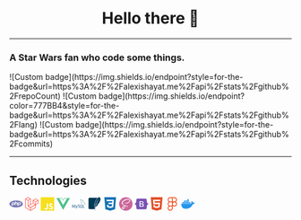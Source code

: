 <h1 align="center">Hello there 👋</h1>

<hr/>

<h3>A Star Wars fan who code some things.</h3>
![Custom badge](https://img.shields.io/endpoint?style=for-the-badge&url=https%3A%2F%2Falexishayat.me%2Fapi%2Fstats%2Fgithub%2FrepoCount)
![Custom badge](https://img.shields.io/endpoint?color=777BB4&style=for-the-badge&url=https%3A%2F%2Falexishayat.me%2Fapi%2Fstats%2Fgithub%2Flang)
![Custom badge](https://img.shields.io/endpoint?style=for-the-badge&url=https%3A%2F%2Falexishayat.me%2Fapi%2Fstats%2Fgithub%2Fcommits)



<hr/>


<h2>Technologies</h2>

<svg role="img" viewBox="0 0 24 24" height="24" width="24" xmlns="http://www.w3.org/2000/svg">
    <path fill="#777BB4" d="M7.01 10.207h-.944l-.515 2.648h.838c.556 0 .97-.105 1.242-.314.272-.21.455-.559.55-1.049.092-.47.05-.802-.124-.995-.175-.193-.523-.29-1.047-.29zM12 5.688C5.373 5.688 0 8.514 0 12s5.373 6.313 12 6.313S24 15.486 24 12c0-3.486-5.373-6.312-12-6.312zm-3.26 7.451c-.261.25-.575.438-.917.551-.336.108-.765.164-1.285.164H5.357l-.327 1.681H3.652l1.23-6.326h2.65c.797 0 1.378.209 1.744.628.366.418.476 1.002.33 1.752a2.836 2.836 0 0 1-.305.847c-.143.255-.33.49-.561.703zm4.024.715l.543-2.799c.063-.318.039-.536-.068-.651-.107-.116-.336-.174-.687-.174H11.46l-.704 3.625H9.388l1.23-6.327h1.367l-.327 1.682h1.218c.767 0 1.295.134 1.586.401s.378.7.263 1.299l-.572 2.944h-1.389zm7.597-2.265a2.782 2.782 0 0 1-.305.847c-.143.255-.33.49-.561.703a2.44 2.44 0 0 1-.917.551c-.336.108-.765.164-1.286.164h-1.18l-.327 1.682h-1.378l1.23-6.326h2.649c.797 0 1.378.209 1.744.628.366.417.477 1.001.331 1.751zM17.766 10.207h-.943l-.516 2.648h.838c.557 0 .971-.105 1.242-.314.272-.21.455-.559.551-1.049.092-.47.049-.802-.125-.995s-.524-.29-1.047-.29z"/>
</svg>

<svg role="img" viewBox="0 0 24 24" height="24" width="24" xmlns="http://www.w3.org/2000/svg">
    <path fill="#FF2D20" d="M23.642 5.43a.364.364 0 01.014.1v5.149c0 .135-.073.26-.189.326l-4.323 2.49v4.934a.378.378 0 01-.188.326L9.93 23.949a.316.316 0 01-.066.027c-.008.002-.016.008-.024.01a.348.348 0 01-.192 0c-.011-.002-.02-.008-.03-.012-.02-.008-.042-.014-.062-.025L.533 18.755a.376.376 0 01-.189-.326V2.974c0-.033.005-.066.014-.098.003-.012.01-.02.014-.032a.369.369 0 01.023-.058c.004-.013.015-.022.023-.033l.033-.045c.012-.01.025-.018.037-.027.014-.012.027-.024.041-.034H.53L5.043.05a.375.375 0 01.375 0L9.93 2.647h.002c.015.01.027.021.04.033l.038.027c.013.014.02.03.033.045.008.011.02.021.025.033.01.02.017.038.024.058.003.011.01.021.013.032.01.031.014.064.014.098v9.652l3.76-2.164V5.527c0-.033.004-.066.013-.098.003-.01.01-.02.013-.032a.487.487 0 01.024-.059c.007-.012.018-.02.025-.033.012-.015.021-.03.033-.043.012-.012.025-.02.037-.028.014-.01.026-.023.041-.032h.001l4.513-2.598a.375.375 0 01.375 0l4.513 2.598c.016.01.027.021.042.031.012.01.025.018.036.028.013.014.022.03.034.044.008.012.019.021.024.033.011.02.018.04.024.06.006.01.012.021.015.032zm-.74 5.032V6.179l-1.578.908-2.182 1.256v4.283zm-4.51 7.75v-4.287l-2.147 1.225-6.126 3.498v4.325zM1.093 3.624v14.588l8.273 4.761v-4.325l-4.322-2.445-.002-.003H5.04c-.014-.01-.025-.021-.04-.031-.011-.01-.024-.018-.035-.027l-.001-.002c-.013-.012-.021-.025-.031-.04-.01-.011-.021-.022-.028-.036h-.002c-.008-.014-.013-.031-.02-.047-.006-.016-.014-.027-.018-.043a.49.49 0 01-.008-.057c-.002-.014-.006-.027-.006-.041V5.789l-2.18-1.257zM5.23.81L1.47 2.974l3.76 2.164 3.758-2.164zm1.956 13.505l2.182-1.256V3.624l-1.58.91-2.182 1.255v9.435zm11.581-10.95l-3.76 2.163 3.76 2.163 3.759-2.164zm-.376 4.978L16.21 7.087 14.63 6.18v4.283l2.182 1.256 1.58.908zm-8.65 9.654l5.514-3.148 2.756-1.572-3.757-2.163-4.323 2.489-3.941 2.27z"/>
</svg>

<svg role="img" viewBox="0 0 24 24" height="24" width="24" xmlns="http://www.w3.org/2000/svg">
    <path fill="#F7DF1E" d="M0 0h24v24H0V0zm22.034 18.276c-.175-1.095-.888-2.015-3.003-2.873-.736-.345-1.554-.585-1.797-1.14-.091-.33-.105-.51-.046-.705.15-.646.915-.84 1.515-.66.39.12.75.42.976.9 1.034-.676 1.034-.676 1.755-1.125-.27-.42-.404-.601-.586-.78-.63-.705-1.469-1.065-2.834-1.034l-.705.089c-.676.165-1.32.525-1.71 1.005-1.14 1.291-.811 3.541.569 4.471 1.365 1.02 3.361 1.244 3.616 2.205.24 1.17-.87 1.545-1.966 1.41-.811-.18-1.26-.586-1.755-1.336l-1.83 1.051c.21.48.45.689.81 1.109 1.74 1.756 6.09 1.666 6.871-1.004.029-.09.24-.705.074-1.65l.046.067zm-8.983-7.245h-2.248c0 1.938-.009 3.864-.009 5.805 0 1.232.063 2.363-.138 2.711-.33.689-1.18.601-1.566.48-.396-.196-.597-.466-.83-.855-.063-.105-.11-.196-.127-.196l-1.825 1.125c.305.63.75 1.172 1.324 1.517.855.51 2.004.675 3.207.405.783-.226 1.458-.691 1.811-1.411.51-.93.402-2.07.397-3.346.012-2.054 0-4.109 0-6.179l.004-.056z"/>
</svg>

<svg role="img" viewBox="0 0 24 24" height="24" width="24" xmlns="http://www.w3.org/2000/svg">
    <path fill="#4FC08D" d="M24,1.61H14.06L12,5.16,9.94,1.61H0L12,22.39ZM12,14.08,5.16,2.23H9.59L12,6.41l2.41-4.18h4.43Z"/>
</svg>

<svg role="img" viewBox="0 0 24 24" height="24" width="24" xmlns="http://www.w3.org/2000/svg">
    <path fill="#4479A1" d="M16.405 5.501c-.115 0-.193.014-.274.033v.013h.014c.054.104.146.18.214.273.054.107.1.214.154.32l.014-.015c.094-.066.14-.172.14-.333-.04-.047-.046-.094-.08-.14-.04-.067-.126-.1-.18-.153zM5.77 18.695h-.927a50.854 50.854 0 00-.27-4.41h-.008l-1.41 4.41H2.45l-1.4-4.41h-.01a72.892 72.892 0 00-.195 4.41H0c.055-1.966.192-3.81.41-5.53h1.15l1.335 4.064h.008l1.347-4.064h1.095c.242 2.015.384 3.86.428 5.53zm4.017-4.08c-.378 2.045-.876 3.533-1.492 4.46-.482.716-1.01 1.073-1.583 1.073-.153 0-.34-.046-.566-.138v-.494c.11.017.24.026.386.026.268 0 .483-.075.647-.222.197-.18.295-.382.295-.605 0-.155-.077-.47-.23-.944L6.23 14.615h.91l.727 2.36c.164.536.233.91.205 1.123.4-1.064.678-2.227.835-3.483zm12.325 4.08h-2.63v-5.53h.885v4.85h1.745zm-3.32.135l-1.016-.5c.09-.076.177-.158.255-.25.433-.506.648-1.258.648-2.253 0-1.83-.718-2.746-2.155-2.746-.704 0-1.254.232-1.65.697-.43.508-.646 1.256-.646 2.245 0 .972.19 1.686.574 2.14.35.41.877.615 1.583.615.264 0 .506-.033.725-.098l1.325.772.36-.622zM15.5 17.588c-.225-.36-.337-.94-.337-1.736 0-1.393.424-2.09 1.27-2.09.443 0 .77.167.977.5.224.362.336.936.336 1.723 0 1.404-.424 2.108-1.27 2.108-.445 0-.77-.167-.978-.5zm-1.658-.425c0 .47-.172.856-.516 1.156-.344.3-.803.45-1.384.45-.543 0-1.064-.172-1.573-.515l.237-.476c.438.22.833.328 1.19.328.332 0 .593-.073.783-.22a.754.754 0 00.3-.615c0-.33-.23-.61-.648-.845-.388-.213-1.163-.657-1.163-.657-.422-.307-.632-.636-.632-1.177 0-.45.157-.81.47-1.085.315-.278.72-.415 1.22-.415.512 0 .98.136 1.4.41l-.213.476a2.726 2.726 0 00-1.064-.23c-.283 0-.502.068-.654.206a.685.685 0 00-.248.524c0 .328.234.61.666.85.393.215 1.187.67 1.187.67.433.305.648.63.648 1.168zm9.382-5.852c-.535-.014-.95.04-1.297.188-.1.04-.26.04-.274.167.055.053.063.14.11.214.08.134.218.313.346.407.14.11.28.216.427.31.26.16.555.255.81.416.145.094.293.213.44.313.073.05.12.14.214.172v-.02c-.046-.06-.06-.147-.105-.214-.067-.067-.134-.127-.2-.193a3.223 3.223 0 00-.695-.675c-.214-.146-.682-.35-.77-.595l-.013-.014c.146-.013.32-.066.46-.106.227-.06.435-.047.67-.106.106-.027.213-.06.32-.094v-.06c-.12-.12-.21-.283-.334-.395a8.867 8.867 0 00-1.104-.823c-.21-.134-.476-.22-.697-.334-.08-.04-.214-.06-.26-.127-.12-.146-.19-.34-.275-.514a17.69 17.69 0 01-.547-1.163c-.12-.262-.193-.523-.34-.763-.69-1.137-1.437-1.826-2.586-2.5-.247-.14-.543-.2-.856-.274-.167-.008-.334-.02-.5-.027-.11-.047-.216-.174-.31-.235-.38-.24-1.364-.76-1.644-.072-.18.434.267.862.422 1.082.115.153.26.328.34.5.047.116.06.235.107.356.106.294.207.622.347.897.073.14.153.287.247.413.054.073.146.107.167.227-.094.136-.1.334-.154.5-.24.757-.146 1.693.194 2.25.107.166.362.534.703.393.3-.12.234-.5.32-.835.02-.08.007-.133.048-.187v.015c.094.188.188.367.274.555.206.328.566.668.867.895.16.12.287.328.487.402v-.02h-.015c-.043-.058-.1-.086-.154-.133a3.445 3.445 0 01-.35-.4 8.76 8.76 0 01-.747-1.218c-.11-.21-.202-.436-.29-.643-.04-.08-.04-.2-.107-.24-.1.146-.247.273-.32.453-.127.288-.14.642-.188 1.01-.027.007-.014 0-.027.014-.214-.052-.287-.274-.367-.46-.2-.475-.233-1.238-.06-1.785.047-.14.247-.582.167-.716-.042-.127-.174-.2-.247-.303a2.478 2.478 0 01-.24-.427c-.16-.374-.24-.788-.414-1.162-.08-.173-.22-.354-.334-.513-.127-.18-.267-.307-.368-.52-.033-.073-.08-.194-.027-.274.014-.054.042-.075.094-.09.088-.072.335.022.422.062.247.1.455.194.662.334.094.066.195.193.315.226h.14c.214.047.455.014.655.073.355.114.675.28.962.46a5.953 5.953 0 012.085 2.286c.08.154.115.295.188.455.14.33.313.663.455.982.14.315.275.636.476.897.1.14.502.213.682.286.133.06.34.115.46.188.23.14.454.3.67.454.11.076.443.243.463.378z"/>
</svg>

<svg role="img" viewBox="0 0 24 24" height="24" width="24" xmlns="http://www.w3.org/2000/svg">
    <path fill="#003B57" d="M21.678.521c-1.032-.92-2.28-.55-3.513.544a8.71 8.71 0 0 0-.547.535c-2.109 2.237-4.066 6.38-4.674 9.544.237.48.422 1.093.544 1.561a13.044 13.044 0 0 1 .164.703s-.019-.071-.096-.296l-.05-.146a1.689 1.689 0 0 0-.033-.08c-.138-.32-.518-.995-.686-1.289-.143.423-.27.818-.376 1.176.484.884.778 2.4.778 2.4s-.025-.099-.147-.442c-.107-.303-.644-1.244-.772-1.464-.217.804-.304 1.346-.226 1.478.152.256.296.698.422 1.186.286 1.1.485 2.44.485 2.44l.017.224a22.41 22.41 0 0 0 .056 2.748c.095 1.146.273 2.13.5 2.657l.155-.084c-.334-1.038-.47-2.399-.41-3.967.09-2.398.642-5.29 1.661-8.304 1.723-4.55 4.113-8.201 6.3-9.945-1.993 1.8-4.692 7.63-5.5 9.788-.904 2.416-1.545 4.684-1.931 6.857.666-2.037 2.821-2.912 2.821-2.912s1.057-1.304 2.292-3.166c-.74.169-1.955.458-2.362.629-.6.251-.762.337-.762.337s1.945-1.184 3.613-1.72C21.695 7.9 24.195 2.767 21.678.521m-18.573.543A1.842 1.842 0 0 0 1.27 2.9v16.608a1.84 1.84 0 0 0 1.835 1.834h9.418a22.953 22.953 0 0 1-.052-2.707c-.006-.062-.011-.141-.016-.2a27.01 27.01 0 0 0-.473-2.378c-.121-.47-.275-.898-.369-1.057-.116-.197-.098-.31-.097-.432 0-.12.015-.245.037-.386a9.98 9.98 0 0 1 .234-1.045l.217-.028c-.017-.035-.014-.065-.031-.097l-.041-.381a32.8 32.8 0 0 1 .382-1.194l.2-.019c-.008-.016-.01-.038-.018-.053l-.043-.316c.63-3.28 2.587-7.443 4.8-9.791.066-.069.133-.128.198-.194Z"/>
</svg>

<svg role="img" viewBox="0 0 24 24" height="24" width="24" xmlns="http://www.w3.org/2000/svg">
    <path fill="#1572B6" d="M1.5 0h21l-1.91 21.563L11.977 24l-8.565-2.438L1.5 0zm17.09 4.413L5.41 4.41l.213 2.622 10.125.002-.255 2.716h-6.64l.24 2.573h6.182l-.366 3.523-2.91.804-2.956-.81-.188-2.11h-2.61l.29 3.855L12 19.288l5.373-1.53L18.59 4.414z"/>
</svg>

<svg role="img" viewBox="0 0 24 24" height="24" width="24" xmlns="http://www.w3.org/2000/svg">
    <path fill="#CC6699" d="M12 0c6.627 0 12 5.373 12 12s-5.373 12-12 12S0 18.627 0 12 5.373 0 12 0zM9.615 15.998c.175.645.156 1.248-.024 1.792l-.065.18c-.024.061-.052.12-.078.176-.14.29-.326.56-.555.81-.698.759-1.672 1.047-2.09.805-.45-.262-.226-1.335.584-2.19.871-.918 2.12-1.509 2.12-1.509v-.003l.108-.061zm9.911-10.861c-.542-2.133-4.077-2.834-7.422-1.645-1.989.707-4.144 1.818-5.693 3.267C4.568 8.48 4.275 9.98 4.396 10.607c.427 2.211 3.457 3.657 4.703 4.73v.006c-.367.18-3.056 1.529-3.686 2.925-.675 1.47.105 2.521.615 2.655 1.575.436 3.195-.36 4.065-1.649.84-1.261.766-2.881.404-3.676.496-.135 1.08-.195 1.83-.104 2.101.24 2.521 1.56 2.43 2.1-.09.539-.523.854-.674.944-.15.091-.195.12-.181.181.015.09.091.09.21.075.165-.03 1.096-.45 1.141-1.471.045-1.29-1.186-2.729-3.375-2.7-.9.016-1.471.091-1.875.256-.03-.045-.061-.075-.105-.105-1.35-1.455-3.855-2.475-3.75-4.41.03-.705.285-2.564 4.8-4.814 3.705-1.846 6.661-1.335 7.171-.21.733 1.604-1.576 4.59-5.431 5.024-1.47.165-2.235-.404-2.431-.615-.209-.225-.239-.24-.314-.194-.12.06-.045.255 0 .375.12.3.585.825 1.396 1.095.704.225 2.43.359 4.5-.45 2.324-.899 4.139-3.405 3.614-5.505l.073.067z"/>
</svg>

<svg role="img" viewBox="0 0 24 24" height="24" width="24" xmlns="http://www.w3.org/2000/svg">
    <path fill="#7952B3" d="M11.77 11.24H9.956V8.202h2.152c1.17 0 1.834.522 1.834 1.466 0 1.008-.773 1.572-2.174 1.572zm.324 1.206H9.957v3.348h2.231c1.459 0 2.232-.585 2.232-1.685s-.795-1.663-2.326-1.663zM24 11.39v1.218c-1.128.108-1.817.944-2.226 2.268-.407 1.319-.463 2.937-.42 4.186.045 1.3-.968 2.5-2.337 2.5H4.985c-1.37 0-2.383-1.2-2.337-2.5.043-1.249-.013-2.867-.42-4.186-.41-1.324-1.1-2.16-2.228-2.268V11.39c1.128-.108 1.819-.944 2.227-2.268.408-1.319.464-2.937.42-4.186-.045-1.3.968-2.5 2.338-2.5h14.032c1.37 0 2.382 1.2 2.337 2.5-.043 1.249.013 2.867.42 4.186.409 1.324 1.098 2.16 2.226 2.268zm-7.927 2.817c0-1.354-.953-2.333-2.368-2.488v-.057c1.04-.169 1.856-1.135 1.856-2.213 0-1.537-1.213-2.538-3.062-2.538h-4.16v10.172h4.181c2.218 0 3.553-1.086 3.553-2.876z"/>
</svg>

<svg role="img" viewBox="0 0 24 24" height="24" width="24" xmlns="http://www.w3.org/2000/svg">
    <path fill="#E34F26" d="M1.5 0h21l-1.91 21.563L11.977 24l-8.564-2.438L1.5 0zm7.031 9.75l-.232-2.718 10.059.003.23-2.622L5.412 4.41l.698 8.01h9.126l-.326 3.426-2.91.804-2.955-.81-.188-2.11H6.248l.33 4.171L12 19.351l5.379-1.443.744-8.157H8.531z"/>
</svg>

<svg role="img" viewBox="0 0 24 24" height="24" width="24" xmlns="http://www.w3.org/2000/svg">
    <path fill="#F24E1E" d="M15.852 8.981h-4.588V0h4.588c2.476 0 4.49 2.014 4.49 4.49s-2.014 4.491-4.49 4.491zM12.735 7.51h3.117c1.665 0 3.019-1.355 3.019-3.019s-1.355-3.019-3.019-3.019h-3.117V7.51zm0 1.471H8.148c-2.476 0-4.49-2.014-4.49-4.49S5.672 0 8.148 0h4.588v8.981zm-4.587-7.51c-1.665 0-3.019 1.355-3.019 3.019s1.354 3.02 3.019 3.02h3.117V1.471H8.148zm4.587 15.019H8.148c-2.476 0-4.49-2.014-4.49-4.49s2.014-4.49 4.49-4.49h4.588v8.98zM8.148 8.981c-1.665 0-3.019 1.355-3.019 3.019s1.355 3.019 3.019 3.019h3.117V8.981H8.148zM8.172 24c-2.489 0-4.515-2.014-4.515-4.49s2.014-4.49 4.49-4.49h4.588v4.441c0 2.503-2.047 4.539-4.563 4.539zm-.024-7.51a3.023 3.023 0 0 0-3.019 3.019c0 1.665 1.365 3.019 3.044 3.019 1.705 0 3.093-1.376 3.093-3.068v-2.97H8.148zm7.704 0h-.098c-2.476 0-4.49-2.014-4.49-4.49s2.014-4.49 4.49-4.49h.098c2.476 0 4.49 2.014 4.49 4.49s-2.014 4.49-4.49 4.49zm-.097-7.509c-1.665 0-3.019 1.355-3.019 3.019s1.355 3.019 3.019 3.019h.098c1.665 0 3.019-1.355 3.019-3.019s-1.355-3.019-3.019-3.019h-.098z"/>
</svg>

<svg role="img" viewBox="0 0 24 24" height="24" width="24" xmlns="http://www.w3.org/2000/svg">
    <path fill="#2496ED" d="M13.983 11.078h2.119a.186.186 0 00.186-.185V9.006a.186.186 0 00-.186-.186h-2.119a.185.185 0 00-.185.185v1.888c0 .102.083.185.185.185m-2.954-5.43h2.118a.186.186 0 00.186-.186V3.574a.186.186 0 00-.186-.185h-2.118a.185.185 0 00-.185.185v1.888c0 .102.082.185.185.185m0 2.716h2.118a.187.187 0 00.186-.186V6.29a.186.186 0 00-.186-.185h-2.118a.185.185 0 00-.185.185v1.887c0 .102.082.185.185.186m-2.93 0h2.12a.186.186 0 00.184-.186V6.29a.185.185 0 00-.185-.185H8.1a.185.185 0 00-.185.185v1.887c0 .102.083.185.185.186m-2.964 0h2.119a.186.186 0 00.185-.186V6.29a.185.185 0 00-.185-.185H5.136a.186.186 0 00-.186.185v1.887c0 .102.084.185.186.186m5.893 2.715h2.118a.186.186 0 00.186-.185V9.006a.186.186 0 00-.186-.186h-2.118a.185.185 0 00-.185.185v1.888c0 .102.082.185.185.185m-2.93 0h2.12a.185.185 0 00.184-.185V9.006a.185.185 0 00-.184-.186h-2.12a.185.185 0 00-.184.185v1.888c0 .102.083.185.185.185m-2.964 0h2.119a.185.185 0 00.185-.185V9.006a.185.185 0 00-.184-.186h-2.12a.186.186 0 00-.186.186v1.887c0 .102.084.185.186.185m-2.92 0h2.12a.185.185 0 00.184-.185V9.006a.185.185 0 00-.184-.186h-2.12a.185.185 0 00-.184.185v1.888c0 .102.082.185.185.185M23.763 9.89c-.065-.051-.672-.51-1.954-.51-.338.001-.676.03-1.01.087-.248-1.7-1.653-2.53-1.716-2.566l-.344-.199-.226.327c-.284.438-.49.922-.612 1.43-.23.97-.09 1.882.403 2.661-.595.332-1.55.413-1.744.42H.751a.751.751 0 00-.75.748 11.376 11.376 0 00.692 4.062c.545 1.428 1.355 2.48 2.41 3.124 1.18.723 3.1 1.137 5.275 1.137.983.003 1.963-.086 2.93-.266a12.248 12.248 0 003.823-1.389c.98-.567 1.86-1.288 2.61-2.136 1.252-1.418 1.998-2.997 2.553-4.4h.221c1.372 0 2.215-.549 2.68-1.009.309-.293.55-.65.707-1.046l.098-.288Z"/>
</svg>
